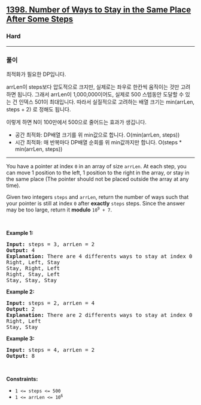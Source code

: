 <h2><a href="https://leetcode.com/problems/number-of-ways-to-stay-in-the-same-place-after-some-steps">1398. Number of
Ways to Stay in the Same Place After Some Steps</a></h2><h3>Hard</h3>

---

### 풀이

최적화가 필요한 DP입니다.

arrLen이 steps보다 압도적으로 크지만, 실제로는 좌우로 한칸씩 움직이는 것만 고려하면 됩니다.
그래서 arrLen이 1,000,000이어도, 실제로 500 스텝동안 도달할 수 있는 건 인덱스 501이 최대입니다.
따라서 실질적으로 고려하는 배열 크기는 min(arrLen, steps + 2) 로 정해도 됩니다.

이렇게 하면 N이 100만에서 500으로 줄어드는 효과가 생깁니다.

- 공간 최적화: DP배열 크기를 위 min값으로 합니다. O(min(arrLen, steps))
- 시간 최적화: 매 반복마다 DP배열 순회를 위 min값까지만 합니다. O(steps * min(arrLen, steps))

<hr><p>You have a pointer at index <code>0</code> in an array of size <code>arrLen</code>. At each step, you can move 1 position to the left, 1 position to the right in the array, or stay in the same place (The pointer should not be placed outside the array at any time).</p>

<p>Given two integers <code>steps</code> and <code>arrLen</code>, return the number of ways such that your pointer is still at index <code>0</code> after <strong>exactly</strong> <code>steps</code> steps. Since the answer may be too large, return it <strong>modulo</strong> <code>10<sup>9</sup> + 7</code>.</p>

<p>&nbsp;</p>
<p><strong class="example">Example 1:</strong></p>

<pre>
<strong>Input:</strong> steps = 3, arrLen = 2
<strong>Output:</strong> 4
<strong>Explanation: </strong>There are 4 differents ways to stay at index 0 after 3 steps.
Right, Left, Stay
Stay, Right, Left
Right, Stay, Left
Stay, Stay, Stay
</pre>

<p><strong class="example">Example 2:</strong></p>

<pre>
<strong>Input:</strong> steps = 2, arrLen = 4
<strong>Output:</strong> 2
<strong>Explanation:</strong> There are 2 differents ways to stay at index 0 after 2 steps
Right, Left
Stay, Stay
</pre>

<p><strong class="example">Example 3:</strong></p>

<pre>
<strong>Input:</strong> steps = 4, arrLen = 2
<strong>Output:</strong> 8
</pre>

<p>&nbsp;</p>
<p><strong>Constraints:</strong></p>

<ul>
	<li><code>1 &lt;= steps &lt;= 500</code></li>
	<li><code>1 &lt;= arrLen &lt;= 10<sup>6</sup></code></li>
</ul>
